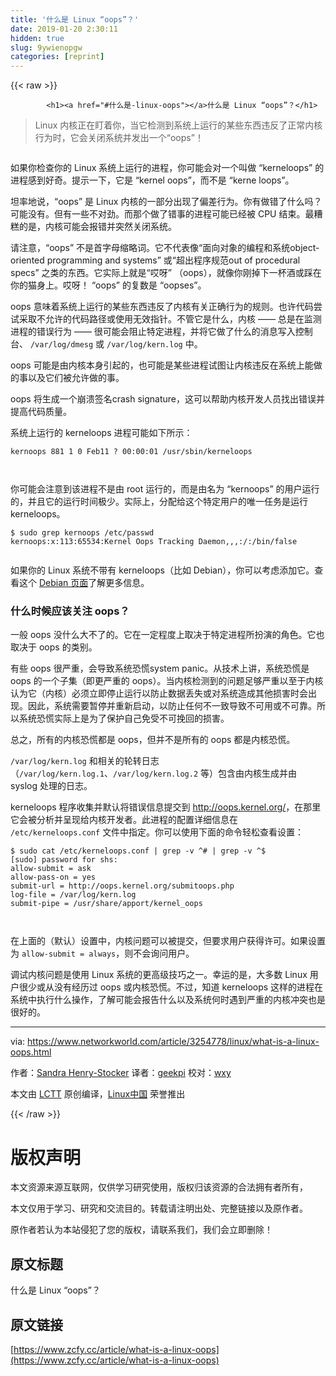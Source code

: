 ```yaml
---
title: '什么是 Linux “oops”？' 
date: 2019-01-20 2:30:11
hidden: true
slug: 9ywienopgw
categories: [reprint]
---
```


{{< raw >}}

            <h1><a href="#什么是-linux-oops"></a>什么是 Linux “oops”？</h1>
<blockquote>
<p>Linux 内核正在盯着你，当它检测到系统上运行的某些东西违反了正常内核行为时，它会关闭系统并发出一个“oops”！</p>
</blockquote>
<p><a href="https://camo.githubusercontent.com/d36d8209d8e9ebf70d2982849eae0ed447fb287c/68747470733a2f2f696d616765732e6964676573672e6e65742f696d616765732f61727469636c652f323031382f30322f62726f6b656e2d77696e652d676c6173732d3130303734393430342d6c617267652e6a7067"><img src="https://p0.ssl.qhimg.com/t010f094f42dfc39338.jpg" alt=""></a></p>
<p>如果你检查你的 Linux 系统上运行的进程，你可能会对一个叫做 “kerneloops” 的进程感到好奇。提示一下，它是 “kernel oops”，而不是 “kerne loops”。</p>
<p>坦率地说，“oops” 是 Linux 内核的一部分出现了偏差行为。你有做错了什么吗？可能没有。但有一些不对劲。而那个做了错事的进程可能已经被 CPU 结束。最糟糕的是，内核可能会报错并突然关闭系统。</p>
<p>请注意，“oops” 不是首字母缩略词。它不代表像“面向对象的编程和系统object-oriented programming and systems” 或“超出程序规范out of procedural specs” 之类的东西。它实际上就是“哎呀” （oops），就像你刚掉下一杯酒或踩在你的猫身上。哎呀！ “oops” 的复数是 “oopses”。</p>
<p>oops 意味着系统上运行的某些东西违反了内核有关正确行为的规则。也许代码尝试采取不允许的代码路径或使用无效指针。不管它是什么，内核 —— 总是在监测进程的错误行为 —— 很可能会阻止特定进程，并将它做了什么的消息写入控制台、 <code>/var/log/dmesg</code> 或 <code>/var/log/kern.log</code> 中。</p>
<p>oops 可能是由内核本身引起的，也可能是某些进程试图让内核违反在系统上能做的事以及它们被允许做的事。</p>
<p>oops 将生成一个崩溃签名crash signature，这可以帮助内核开发人员找出错误并提高代码质量。</p>
<p>系统上运行的 kerneloops 进程可能如下所示：</p>
<pre><code class="hljs groovy">kernoops <span class="hljs-number">881</span> <span class="hljs-number">1</span> <span class="hljs-number">0</span> Feb11 ? 00:<span class="hljs-number">00</span>:<span class="hljs-number">01</span> <span class="hljs-regexp">/usr/</span>sbin/kerneloops

</code></pre><p>你可能会注意到该进程不是由 root 运行的，而是由名为 “kernoops” 的用户运行的，并且它的运行时间极少。实际上，分配给这个特定用户的唯一任务是运行 kerneloops。</p>
<pre><code class="hljs routeros">$ sudo grep kernoops /etc/passwd
kernoops:x:113:65534:Kernel Oops<span class="hljs-built_in"> Tracking </span>Daemon,,,:/:/bin/<span class="hljs-literal">false</span>

</code></pre><p>如果你的 Linux 系统不带有 kerneloops（比如 Debian），你可以考虑添加它。查看这个 <a href="https://packages.debian.org/stretch/kerneloops">Debian 页面</a>了解更多信息。</p>
<h3><a href="#什么时候应该关注-oops"></a>什么时候应该关注 oops？</h3>
<p>一般 oops 没什么大不了的。它在一定程度上取决于特定进程所扮演的角色。它也取决于 oops 的类别。</p>
<p>有些 oops 很严重，会导致系统恐慌system panic。从技术上讲，系统恐慌是 oops 的一个子集（即更严重的 oops）。当内核检测到的问题足够严重以至于内核认为它（内核）必须立即停止运行以防止数据丢失或对系统造成其他损害时会出现。因此，系统需要暂停并重新启动，以防止任何不一致导致不可用或不可靠。所以系统恐慌实际上是为了保护自己免受不可挽回的损害。</p>
<p>总之，所有的内核恐慌都是 oops，但并不是所有的 oops 都是内核恐慌。</p>
<p><code>/var/log/kern.log</code> 和相关的轮转日志（<code>/var/log/kern.log.1</code>、<code>/var/log/kern.log.2</code> 等）包含由内核生成并由 syslog 处理的日志。</p>
<p>kerneloops 程序收集并默认将错误信息提交到 <a href="http://oops.kernel.org/">http://oops.kernel.org/</a>，在那里它会被分析并呈现给内核开发者。此进程的配置详细信息在 <code>/etc/kerneloops.conf</code> 文件中指定。你可以使用下面的命令轻松查看设置：</p>
<pre><code class="hljs vim">$ sudo <span class="hljs-keyword">cat</span> /etc/kerneloops.<span class="hljs-keyword">conf</span> | <span class="hljs-keyword">grep</span> -v ^# | <span class="hljs-keyword">grep</span> -v ^$
[sudo] password <span class="hljs-keyword">for</span> <span class="hljs-keyword">sh</span><span class="hljs-variable">s:</span>
allow-submit = ask
allow-pass-<span class="hljs-keyword">on</span> = yes
submit-url = http://oops.kernel.org/submitoops.php
<span class="hljs-built_in">log</span>-<span class="hljs-keyword">file</span> = /var/<span class="hljs-built_in">log</span>/kern.<span class="hljs-built_in">log</span>
submit-pipe = /usr/share/apport/kernel_oops

</code></pre><p>在上面的（默认）设置中，内核问题可以被提交，但要求用户获得许可。如果设置为 <code>allow-submit = always</code>，则不会询问用户。</p>
<p>调试内核问题是使用 Linux 系统的更高级技巧之一。幸运的是，大多数 Linux 用户很少或从没有经历过 oops 或内核恐慌。不过，知道 kerneloops 这样的进程在系统中执行什么操作，了解可能会报告什么以及系统何时遇到严重的内核冲突也是很好的。</p>
<hr>
<p>via: <a href="https://www.networkworld.com/article/3254778/linux/what-is-a-linux-oops.html">https://www.networkworld.com/article/3254778/linux/what-is-a-linux-oops.html</a></p>
<p>作者：<a href="https://www.networkworld.com/author/Sandra-Henry_Stocker/">Sandra Henry-Stocker</a> 译者：<a href="https://github.com/geekpi">geekpi</a> 校对：<a href="https://github.com/wxy">wxy</a></p>
<p>本文由 <a href="https://github.com/LCTT/TranslateProject">LCTT</a> 原创编译，<a href="https://linux.cn/">Linux中国</a> 荣誉推出</p>

          
{{< /raw >}}

# 版权声明
本文资源来源互联网，仅供学习研究使用，版权归该资源的合法拥有者所有，

本文仅用于学习、研究和交流目的。转载请注明出处、完整链接以及原作者。

原作者若认为本站侵犯了您的版权，请联系我们，我们会立即删除！

## 原文标题
什么是 Linux “oops”？

## 原文链接
[https://www.zcfy.cc/article/what-is-a-linux-oops](https://www.zcfy.cc/article/what-is-a-linux-oops)

